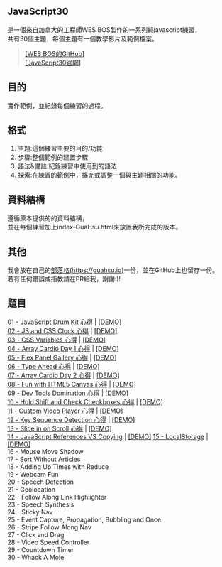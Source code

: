 ## JavaScript30
是一個來自加拿大的工程師WES BOS製作的一系列純javascript練習，  
共有30個主題，每個主題有一個教學影片及範例檔案。  
>[[WES BOS的GitHub]](https://github.com/wesbos/JavaScript30)  
[[JavaScript30官網]](https://javascript30.com/)

## 目的
實作範例，並紀錄每個練習的過程。  

## 格式
1. 主題:這個練習主要的目的/功能  
2. 步驟:整個範例的建置步驟  
3. 語法&備註:紀錄練習中使用到的語法  
4. 探索:在練習的範例中，擴充或調整一個與主題相關的功能。

## 資料結構
遵循原本提供的的資料結構，  
並在每個練習加上index-GuaHsu.html來放置我所完成的版本。

## 其他
我會放在自己的[部落格(https://guahsu.io)](https://guahsu.io)一份，並在GitHub上也留存一份。  
若有任何錯誤或指教請在PR給我，謝謝:)!

## 題目
[01 - JavaScript Drum Kit 心得](https://github.com/guahsu/JavaScript30/tree/master/01_Java-Script-Drum-Kit)
| [[DEMO]](https://guahsu.io/JavaScript30/01_Java-Script-Drum-Kit/index-GuaHsu.html)  
[02 - JS and CSS Clock 心得](https://github.com/guahsu/JavaScript30/tree/master/02_JS-and-CSS-Clock) 
| [[DEMO]](https://guahsu.io/JavaScript30/02_JS-and-CSS-Clock/index-GuaHsu.html)  
[03 - CSS Variables 心得](https://github.com/guahsu/JavaScript30/tree/master/03_CSS-Variables) 
| [[DEMO]](https://guahsu.io/JavaScript30/03_CSS-Variables/index-GuaHsu.html)  
[04 - Array Cardio Day 1 心得](https://github.com/guahsu/JavaScript30/tree/master/04_Array-Cardio-Day-1) 
| [[DEMO]](https://guahsu.io/JavaScript30/04_Array-Cardio-Day-1/index-GuaHsu.html)  
[05 - Flex Panel Gallery 心得](https://github.com/guahsu/JavaScript30/tree/master/05_Flex-Panel-Gallery) 
| [[DEMO]](https://guahsu.io/JavaScript30//05_Flex-Panel-Gallery/index-GuaHsu.html)  
[06 - Type Ahead 心得](https://github.com/guahsu/JavaScript30/tree/master/06_Type-Ahead) 
| [[DEMO]](https://guahsu.io/JavaScript30/06_Type-Ahead/index-GuaHsu.html)  
[07 - Array Cardio Day 2 心得](https://github.com/guahsu/JavaScript30/tree/master/07_Array-Cardio-Day-2) 
| [[DEMO]](https://guahsu.io/JavaScript30/07_Array-Cardio-Day-2/index-GuaHsu.html)  
[08 - Fun with HTML5 Canvas 心得](https://github.com/guahsu/JavaScript30/tree/master/08_Fun-with-HTML5-Canvas)
| [[DEMO]](https://guahsu.io/JavaScript30/08_Fun-with-HTML5-Canvas/index-GuaHsu.html)  
[09 - Dev Tools Domination 心得](https://github.com/guahsu/JavaScript30/tree/master/09_Dev-Tools-Domination)
| [[DEMO]](https://guahsu.io/JavaScript30/09_Dev-Tools-Domination/index-GuaHsu.html)   
[10 - Hold Shift and Check Checkboxes 心得](https://github.com/guahsu/JavaScript30/tree/master/10_Hold-Shift-and-Check-Checkboxes)
| [[DEMO]](https://guahsu.io/JavaScript30/10_Hold-Shift-and-Check-Checkboxes/index-GuaHsu.html)  
[11 - Custom Video Player 心得](https://github.com/guahsu/JavaScript30/tree/master/11_Custom-Video-Player)
| [[DEMO]](https://guahsu.io/JavaScript30/11_Custom-Video-Player/index-GuaHsu.html)  
[12 - Key Sequence Detection 心得](https://github.com/guahsu/JavaScript30/tree/master/12_Key-Sequence-Detection)
| [[DEMO]](https://guahsu.io/JavaScript30/12_Key-Sequence-Detection/index-GuaHsu.html)      
[13 - Slide in on Scroll 心得](https://github.com/guahsu/JavaScript30/tree/master/13_Slide-in-on-Scroll)
| [[DEMO]](https://guahsu.io/JavaScript30/13_Slide-in-on-Scroll/index-GuaHsu.html)   
[14 - JavaScript References VS Copying](https://github.com/guahsu/JavaScript30/tree/master/14_JavaScript-References-VS-Copying)
| [[DEMO]](https://guahsu.io/JavaScript30/14_JavaScript-References-VS-Copying/index-GuaHsu.html)   [15 - LocalStorage](https://github.com/guahsu/JavaScript30/blob/master/15_LocalStorage/index-GuaHsu.html)
| [[DEMO]](https://guahsu.io/JavaScript30/15_LocalStorage/index-GuaHsu.html)   
16 - Mouse Move Shadow  
17 - Sort Without Articles  
18 - Adding Up Times with Reduce  
19 - Webcam Fun  
20 - Speech Detection  
21 - Geolocation  
22 - Follow Along Link Highlighter  
23 - Speech Synthesis  
24 - Sticky Nav  
25 - Event Capture, Propagation, Bubbling and Once  
26 - Stripe Follow Along Nav  
27 - Click and Drag  
28 - Video Speed Controller  
29 - Countdown Timer  
30 - Whack A Mole  

